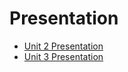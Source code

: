 # Presentation
<ul>
  <li>
   <a href="https://www.youtube.com/watch?v=2sHHeg2gsIU">Unit 2 Presentation</a>
  </li>
  <li>
   <a href="https://www.youtube.com/watch?v=mVD0LNfif10">Unit 3 Presentation</a>
  </li>
</ul>
